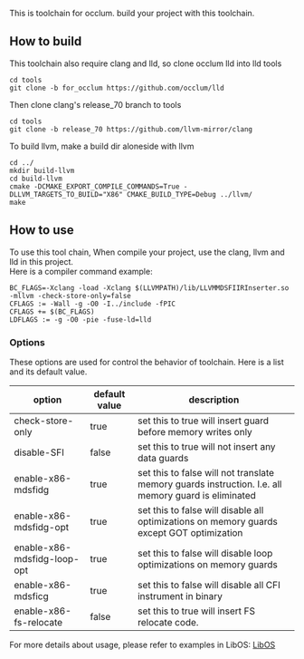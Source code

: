This is toolchain for occlum. build your project with this toolchain.  
## How to build
This toolchain also require clang and lld, so clone occlum lld into lld tools
```
cd tools
git clone -b for_occlum https://github.com/occlum/lld
```
Then clone clang's release_70 branch to tools 
```
cd tools
git clone -b release_70 https://github.com/llvm-mirror/clang 
```

To build llvm, make a build dir aloneside with llvm  
```
cd ../
mkdir build-llvm
cd build-llvm
cmake -DCMAKE_EXPORT_COMPILE_COMMANDS=True -DLLVM_TARGETS_TO_BUILD="X86" CMAKE_BUILD_TYPE=Debug ../llvm/
make
```

## How to use   
To use this tool chain, When compile your project, use the clang, llvm and lld in this project.  
Here is a compiler command example:   
```
BC_FLAGS=-Xclang -load -Xclang $(LLVMPATH)/lib/LLVMMDSFIIRInserter.so -mllvm -check-store-only=false
CFLAGS := -Wall -g -O0 -I../include -fPIC
CFLAGS += $(BC_FLAGS)
LDFLAGS := -g -O0 -pie -fuse-ld=lld 
```

### Options  
These options are used for control the behavior of toolchain. Here is a list and its default value.  

option | default value | description  
----------------| ------------|---------------
check-store-only |  true| set this to true will insert guard before memory writes only  
disable-SFI   |   false  |   set this to true will not insert any data guards  
enable-x86-mdsfidg | true | set this to false will not translate memory guards instruction. I.e. all memory guard is eliminated  
enable-x86-mdsfidg-opt | true| set this to false will disable all optimizations on memory guards except GOT optimization  
enable-x86-mdsfidg-loop-opt | true | set this to false will disable loop optimizations on memory guards  
enable-x86-mdsficg | true | set this to false will disable all CFI instrument in binary  
enable-x86-fs-relocate | false| set this to true will insert FS relocate code.  
 
For more details about usage, please refer to examples in LibOS: [LibOS](https://github.com/occlum/libos)

